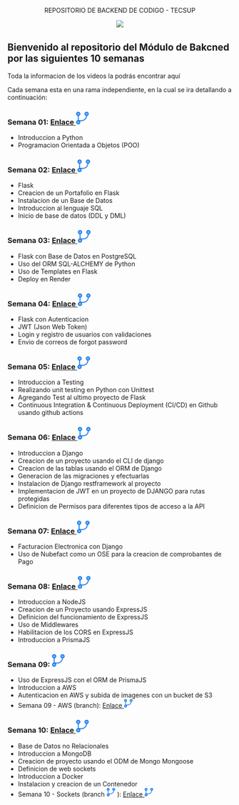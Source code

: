 <p align="center">
    REPOSITORIO DE BACKEND DE CODIGO - TECSUP
</p>

<p align="center">
    <a href= "https://codigo.edu.pe">
        <img src="https://codigo.edu.pe/wp-content/uploads/2023/06/codigo-logo-blanco.svg">
    </a>
</p>

## Bienvenido al repositorio del Módulo de Bakcned por las siguientes 10 semanas

Toda la informacion de los videos la podrás encontrar aquí

Cada semana esta en una rama independiente, en la cual se ira detallando a continuación:

### Semana 01: <a href="https://github.com/ederivero/Backend-CodiGo/tree/semana01">Enlace <img src="./assets/git.png" width="30"></a>

- Introduccion a Python
- Programacion Orientada a Objetos (POO)

### Semana 02: <a href="https://github.com/ederivero/Backend-CodiGo/tree/semana02">Enlace <img src="./assets/git.png" width="30"></a>

- Flask
- Creacion de un Portafolio en Flask
- Instalacion de un Base de Datos
- Introduccion al lenguaje SQL
- Inicio de base de datos (DDL y DML)

### Semana 03: <a href="https://github.com/ederivero/Backend-CodiGo/tree/semana03">Enlace <img src="./assets/git.png" width="30"></a>

- Flask con Base de Datos en PostgreSQL
- Uso del ORM SQL-ALCHEMY de Python
- Uso de Templates en Flask
- Deploy en Render

### Semana 04: <a href="https://github.com/ederivero/Backend-CodiGo/tree/semana04">Enlace <img src="./assets/git.png" width="30"></a>

- Flask con Autenticacion
- JWT (Json Web Token)
- Login y registro de usuarios con validaciones
- Envio de correos de forgot password

### Semana 05: <a href="https://github.com/ederivero/Backend-CodiGo/tree/semana05">Enlace <img src="./assets/git.png" width="30"></a>

- Introduccion a Testing
- Realizando unit testing en Python con Unittest
- Agregando Test al ultimo proyecto de Flask
- Continuous Integration & Continuous Deployment (CI/CD) en Github usando github actions

### Semana 06: <a href="https://github.com/ederivero/Backend-CodiGo/tree/semana06">Enlace <img src="./assets/git.png" width="30"></a>

- Introduccion a Django
- Creacion de un proyecto usando el CLI de django
- Creacion de las tablas usando el ORM de Django
- Generacion de las migraciones y efectuarlas
- Instalacion de Django restframework al proyecto
- Implementacion de JWT en un proyecto de DJANGO para rutas protegidas
- Definicion de Permisos para diferentes tipos de acceso a la API

### Semana 07: <a href="https://github.com/ederivero/Backend-CodiGo/tree/semana07">Enlace <img src="./assets/git.png" width="30"></a>

- Facturacion Electronica con Django
- Uso de Nubefact como un OSE para la creacion de comprobantes de Pago

### Semana 08: <a href="https://github.com/ederivero/Backend-CodiGo/tree/semana08">Enlace <img src="./assets/git.png" width="30"></a>

- Introduccion a NodeJS
- Creacion de un Proyecto usando ExpressJS
- Definicion del funcionamiento de ExpressJS
- Uso de Middlewares
- Habilitacion de los CORS en ExpressJS
- Introduccion a PrismaJS

### Semana 09: <a href="https://github.com/ederivero/Backend-CodiGo/tree/semana09"><img src="./assets/git.png" width="30"></a>

- Uso de ExpressJS con el ORM de PrismaJS
- Introduccion a AWS
- Autenticacion en AWS y subida de imagenes con un bucket de S3
- Semana 09 - AWS (branch): <a href="https://github.com/ederivero/Backend-CodiGo/tree/semana09-aws">Enlace <img src="./assets/git.png" width="20"></a>

### Semana 10: <a href="https://github.com/ederivero/Backend-CodiGo/tree/semana10">Enlace <img src="./assets/git.png" width="30"></a>

- Base de Datos no Relacionales
- Introduccion a MongoDB
- Creacion de proyecto usando el ODM de Mongo Mongoose
- Definicion de web sockets
- Introduccion a Docker
- Instalacion y creacion de un Contenedor
- Semana 10 - Sockets (branch <img src="./assets/git.png" width="20"> ): <a href="https://github.com/ederivero/Backend-CodiGo/tree/semana">Enlace <img src="./assets/git.png" width="20"></a>
